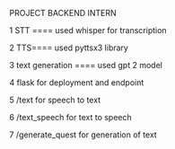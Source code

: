 PROJECT BACKEND INTERN


1 STT ==== used whisper for transcription

2 TTS==== used pyttsx3 library

3  text generation ==== used gpt 2 model 

4 flask for deployment and endpoint 

5  /text  for speech to text

6 /text_speech  for text to speech

7  /generate_quest  for generation of text 